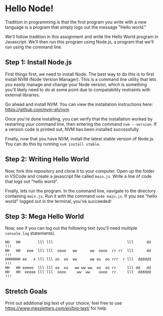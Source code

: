 # Hello Node!

Tradition in programming is that the first program you write with a new language is a program that simply logs out the message "Hello world."

We'll follow tradition in this assignment and write the Hello World program in Javascript. We'll then run this program using Node.js, a program that we'll run using the command line.

## Step 1: Install Node.js

First things first, we need to install Node. The best way to do this is to first install NVM (Node Version Manager). This is a command line utility that lets you easily manage and change your Node version, which is something you'll likely need to do at some point due to compatability restraints with external libraries.

Go ahead and install NVM. You can view the installation instructions here: https://github.com/nvm-sh/nvm

Once you're done installing, you can verify that the installation worked by restarting your command line, then entering the command `nvm --version`. If a version code is printed out, NVM has been installed successfully.

Finally, now that you have NVM, install the latest stable version of Node.js. You can do this by running `nvm install stable`.

## Step 2: Writing Hello World

Now, fork this repository and clone it to your computer. Open up the folder in VSCode and create a javascript file called `main.js`. Write a line of code that logs out "hello world".

Finally, lets run the program. In the command line, navigate to the directory containing `main.js`. Run it with the command `node main.js`. If you see "hello world" logged out in the terminal, you've succeeded! 

## Step 3: Mega Hello World

Now, see if you can log out the following text (you'll need multiple `console.log` statements).
```
HH   HH        lll lll                                  lll      dd !!! 
HH   HH   eee  lll lll  oooo   ww      ww  oooo  rr rr  lll      dd !!! 
HHHHHHH ee   e lll lll oo  oo  ww      ww oo  oo rrr  r lll  dddddd !!! 
HH   HH eeeee  lll lll oo  oo   ww ww ww  oo  oo rr     lll dd   dd     
HH   HH  eeeee lll lll  oooo     ww  ww    oooo  rr     lll  dddddd !!!                                                                         
```

## Stretch Goals

Print out additional big text of your choice, feel free to use https://www.messletters.com/en/big-text/ for help. 
